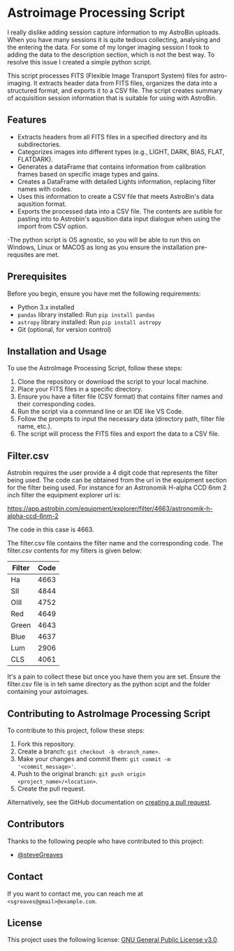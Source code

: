 # Astroimage Processing Script

I really dislike adding session capture information to my AstroBin uploads. When you have many sessions it is quite tedious collecting, analysing and the entering the data.
For some of my longer imaging session I took to adding the data to the description section, which is not the best way. To resolve this issue I created a simple python script.

This script processes FITS (Flexible Image Transport System) files for astro-imaging. It extracts header data from FITS files, organizes the data into a structured format, and exports it to a CSV file. The script creates summary of acquisition session information that is suitable for using with AstroBin.

## Features

- Extracts headers from all FITS files in a specified directory and its subdirectories.
- Categorizes images into different types (e.g., LIGHT, DARK, BIAS, FLAT, FLATDARK).
- Generates  a dataFrame that contains information from calibration frames based on specific image types and gains.
- Creates a DataFrame with detailed Lights information, replacing filter names with codes.
- Uses this information to create a CSV file that meets AstroBin's data aqusition format. 
- Exports the processed data into a CSV file. The contents are sutible for pasting into to Astrobin's aqusition data input dialogue when using the import from CSV option.

-The python script is OS agnostic, so you will be able to run this on Windows, Linux or MACOS as long as you ensure the installation pre-requsites are met.

## Prerequisites

Before you begin, ensure you have met the following requirements:

- Python 3.x installed
- `pandas` library installed: Run `pip install pandas`
- `astropy` library installed: Run `pip install astropy`
- Git (optional, for version control)

## Installation and Usage

To use the AstroImage Processing Script, follow these steps:

1. Clone the repository or download the script to your local machine.
2. Place your FITS files in a specific directory.
3. Ensure you have a filter file (CSV format) that contains filter names and their corresponding codes.
4. Run the script via a command line or an IDE like VS Code.
5. Follow the prompts to input the necessary data (directory path, filter file name, etc.).
6. The script will process the FITS files and export the data to a CSV file.

## Filter.csv
Astrobin requires the user provide a 4 digit code that represents the filter being used. The code can be obtained from the url in the equipment section for the filter being used.
For instance for an Astronomik H-alpha CCD 6nm 2 inch filter the equipment explorer url is:

https://app.astrobin.com/equipment/explorer/filter/4663/astronomik-h-alpha-ccd-6nm-2 

The code in this case is 4663.

The filter.csv file contains the filter name and the corresponding code. The filter.csv contents for my filters is given below:

|Filter|Code|
|------|----|
|Ha    |4663|
|SII   |4844|
|OIII  |4752|
|Red   |4649|
|Green |4643|
|Blue  |4637|
|Lum   |2906|
|CLS   |4061|

It's a pain to collect these but once you have them you are set. Ensure the filter.csv file is in teh same directory as the python scipt and the folder containing your astoimages.
## Contributing to AstroImage Processing Script

To contribute to this project, follow these steps:

1. Fork this repository.
2. Create a branch: `git checkout -b <branch_name>`.
3. Make your changes and commit them: `git commit -m '<commit_message>'`.
4. Push to the original branch: `git push origin <project_name>/<location>`.
5. Create the pull request.

Alternatively, see the GitHub documentation on [creating a pull request](https://docs.github.com/en/github/collaborating-with-issues-and-pull-requests/creating-a-pull-request).

## Contributors

Thanks to the following people who have contributed to this project:

- [@steveGreaves](https://github.com/SteveGreaves/)

## Contact

If you want to contact me, you can reach me at `<sgreaves@gmail>@example.com`.

## License

This project uses the following license: [GNU General Public License v3.0](https://github.com/SteveGreaves/AstroBinUploader/blob/main/LICENSE).

